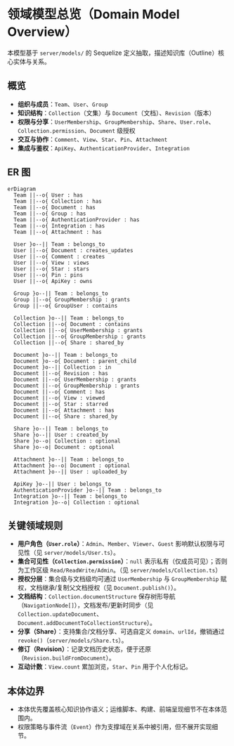 # 领域模型总览（Domain Model Overview）

本模型基于 `server/models/` 的 Sequelize 定义抽取，描述知识库（Outline）核心实体与关系。

## 概览
- **组织与成员**：`Team`、`User`、`Group`
- **知识结构**：`Collection`（文集）与 `Document`（文档）、`Revision`（版本）
- **权限与分享**：`UserMembership`、`GroupMembership`、`Share`、`User.role`、`Collection.permission`、`Document` 级授权
- **交互与协作**：`Comment`、`View`、`Star`、`Pin`、`Attachment`
- **集成与鉴权**：`ApiKey`、`AuthenticationProvider`、`Integration`

## ER 图
```mermaid
erDiagram
  Team ||--o{ User : has
  Team ||--o{ Collection : has
  Team ||--o{ Document : has
  Team ||--o{ Group : has
  Team ||--o{ AuthenticationProvider : has
  Team ||--o{ Integration : has
  Team ||--o{ Attachment : has

  User }o--|| Team : belongs_to
  User ||--o{ Document : creates_updates
  User ||--o{ Comment : creates
  User ||--o{ View : views
  User ||--o{ Star : stars
  User ||--o{ Pin : pins
  User ||--o{ ApiKey : owns

  Group }o--|| Team : belongs_to
  Group ||--o{ GroupMembership : grants
  Group ||--o{ GroupUser : contains

  Collection }o--|| Team : belongs_to
  Collection ||--o{ Document : contains
  Collection ||--o{ UserMembership : grants
  Collection ||--o{ GroupMembership : grants
  Collection ||--o{ Share : shared_by

  Document }o--|| Team : belongs_to
  Document }o--o{ Document : parent_child
  Document }o--|| Collection : in
  Document ||--o{ Revision : has
  Document ||--o{ UserMembership : grants
  Document ||--o{ GroupMembership : grants
  Document ||--o{ Comment : has
  Document ||--o{ View : viewed
  Document ||--o{ Star : starred
  Document ||--o{ Attachment : has
  Document ||--o{ Share : shared_by

  Share }o--|| Team : belongs_to
  Share }o--|| User : created_by
  Share }o--o| Collection : optional
  Share }o--o| Document : optional

  Attachment }o--|| Team : belongs_to
  Attachment }o--o| Document : optional
  Attachment }o--|| User : uploaded_by

  ApiKey }o--|| User : belongs_to
  AuthenticationProvider }o--|| Team : belongs_to
  Integration }o--|| Team : belongs_to
  Integration }o--o| Collection : optional
```

## 关键领域规则
- **用户角色（`User.role`）**：`Admin`、`Member`、`Viewer`、`Guest` 影响默认权限与可见性（见 `server/models/User.ts`）。
- **集合可见性（`Collection.permission`）**：`null` 表示私有（仅成员可见）；否则为工作区级 `Read/ReadWrite/Admin`。（见 `server/models/Collection.ts`）
- **授权分层**：集合级与文档级均可通过 `UserMembership` 与 `GroupMembership` 赋权，文档继承/复制父文档授权（见 `Document.publish()`）。
- **文档结构**：`Collection.documentStructure` 保存树形导航（`NavigationNode[]`），文档发布/更新时同步（见 `Collection.updateDocument`、`Document.addDocumentToCollectionStructure`）。
- **分享（Share）**：支持集合/文档分享、可选自定义 `domain`、`urlId`，撤销通过 `revoke()`（`server/models/Share.ts`）。
- **修订（Revision）**：记录文档历史状态，便于还原（`Revision.buildFromDocument`）。
- **互动计数**：`View.count` 累加浏览，`Star`、`Pin` 用于个人化标记。

## 本体边界
- 本体优先覆盖核心知识协作语义；运维脚本、构建、前端呈现细节不在本体范围内。
- 权限策略与事件流（`Event`）作为支撑域在关系中被引用，但不展开实现细节。
